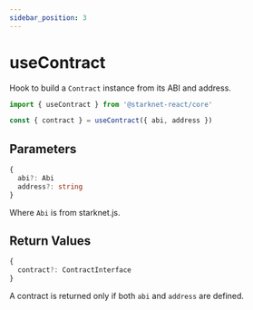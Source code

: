 ```yaml
---
sidebar_position: 3
---
```


# useContract

Hook to build a `Contract` instance from its ABI and address.

```typescript
import { useContract } from '@starknet-react/core'

const { contract } = useContract({ abi, address })
```

## Parameters

```typescript
{
  abi?: Abi
  address?: string
}
```

Where `Abi` is from starknet.js.

## Return Values

```typescript
{
  contract?: ContractInterface
}
```

A contract is returned only if both `abi` and `address` are defined.
